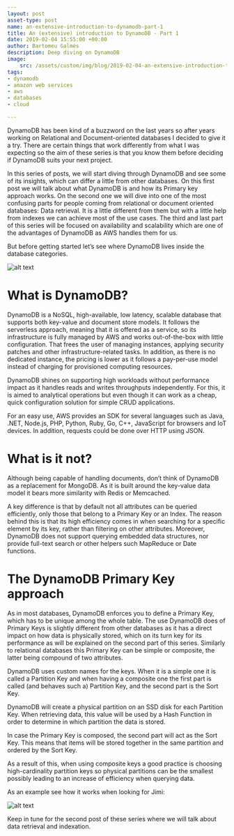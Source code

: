 ```yaml
---
layout: post
asset-type: post
name: an-extensive-introduction-to-dynamodb-part-1
title: An (extensive) introduction to DynamoDB - Part 1
date: 2019-02-04 15:55:00 +00:00
author: Bartomeu Galmés
description: Deep diving on DynamoDB
image: 
    src: /assets/custom/img/blog/2019-02-04-an-extensive-introduction-to-dynamodb-part-1/00-cloud.jpg
tags: 
- dynamodb
- amazon web services
- aws
- databases
- cloud

---
```


DynamoDB has been kind of a buzzword on the last years so after years working on Relational and Document-oriented databases I decided to give it a try. There are certain things that work differently from what I was expecting so the aim of these series is that you know them before deciding if DynamoDB suits your next project.

In this series of posts, we will start diving through DynamoDB and see some of its insights, which can differ a little from other databases. On this first post we will talk about what DynamoDB is and how its Primary key approach works. On the second one we will dive into one of the most confusing parts for people coming from relational or document oriented databases: Data retrieval. It is a little different from them but with a little help from indexes we can achieve most of the use cases. The third and last part of this series will be focused on availability and scalability which are one of the advantages of DynamoDB as AWS handles them for us.

But before getting started let’s see where DynamoDB lives inside the database categories.

![alt text]({{site.baseurl}}/assets/custom/img/blog/2019-02-04-an-extensive-introduction-to-dynamodb-part-1/01-dynamodb-db-tree.jpg "DynamoDB inside the DB family")

# What is DynamoDB?

DynamoDB is a NoSQL, high-available, low latency, scalable database that supports both key-value and document store models. It follows the serverless approach, meaning that it is offered as a service, so its infrastructure is fully managed by AWS and works out-of-the-box with little configuration. That frees the user of managing instances, applying security patches and other infrastructure-related tasks. In addition, as there is no dedicated instance, the pricing is lower as it follows a pay-per-use model instead of charging for provisioned computing resources.

DynamoDB shines on supporting high workloads without performance impact as it handles reads and writes throughputs independently. For this, it is aimed to analytical operations but even though it can work as a cheap, quick configuration solution for simple CRUD applications.

For an easy use, AWS provides an SDK for several languages such as Java, .NET, Node.js, PHP, Python, Ruby, Go, C++, JavaScript for browsers and IoT devices. In addition, requests could be done over HTTP using JSON.

# What is it not?

Although being capable of handling documents, don’t think of DynamoDB as a replacement for MongoDB. As it is built around the key-value data model it bears more similarity with Redis or Memcached. 

A key difference is that by default not all attributes can be queried efficiently, only those that belong to a Primary Key or an Index.  The reason behind this is that its high efficiency comes in when searching for a specific element by its key, rather than filtering on other attributes. Moreover, DynamoDB does not support querying embedded data structures, nor provide full-text search or other helpers such MapReduce or Date functions.

# The DynamoDB Primary Key approach
 
As in most databases, DynamoDB enforces you to define a Primary Key, which has to be unique among the whole table. The use DynamoDB does of Primary Keys is slightly different from other databases as it has a direct impact on how data is physically stored, which on its turn key for its performance as will be explained on the second part of this series.  Similarly to relational databases this Primary Key can be simple or composite, the latter being compound of two attributes.

DynamoDB uses custom names for the keys.  When it is a simple one it is called a Partition Key and when having a composite one the first part is called (and behaves such a) Partition Key, and the second part is the Sort Key.

DynamoDB will create a physical partition on an SSD disk for each Partition Key. When retrieving data, this value will be used by a Hash Function in order to determine in which partition the data is stored.  


In case the Primary Key is composed, the second part will act as the Sort Key. This means that items will be stored together in the same partition and ordered by the Sort Key.

As a result of this, when using composite keys a good practice is choosing high-cardinality partition keys so physical partitions can be the smallest possibly leading to an increase of efficiency when querying data.

As an example see how it works when looking for Jimi:

![alt text]({{site.baseurl}}/assets/custom/img/blog/2019-02-04-an-extensive-introduction-to-dynamodb-part-1/02-finding-jimi.jpg "Findin Jimi")
        
Keep in tune for the second post of these series where we will talk about data retrieval and indexation.